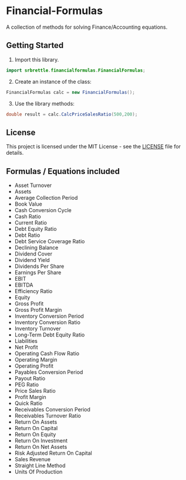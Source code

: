 # Financial-Formulas

A collection of methods for solving Finance/Accounting equations.

## Getting Started

1. Import this library.
```java
import srbrettle.financialformulas.FinancialFormulas;
```
2. Create an instance of the class: 
```java
FinancialFormulas calc = new FinancialFormulas();
```
3. Use the library methods:
```java
double result = calc.CalcPriceSalesRatio(500,200);
```

## License

This project is licensed under the MIT License - see the [LICENSE](/LICENSE) file for details.

## Formulas / Equations included

* Asset Turnover
* Assets
* Average Collection Period
* Book Value
* Cash Conversion Cycle
* Cash Ratio
* Current Ratio
* Debt Equity Ratio
* Debt Ratio
* Debt Service Coverage Ratio
* Declining Balance
* Dividend Cover
* Dividend Yield
* Dividends Per Share
* Earnings Per Share
* EBIT
* EBITDA
* Efficiency Ratio
* Equity
* Gross Profit
* Gross Profit Margin
* Inventory Conversion Period
* Inventory Conversion Ratio
* Inventory Turnover
* Long-Term Debt Equity Ratio
* Liabilities
* Net Profit
* Operating Cash Flow Ratio
* Operating Margin
* Operating Profit
* Payables Conversion Period
* Payout Ratio
* PEG Ratio
* Price Sales Ratio
* Profit Margin
* Quick Ratio
* Receivables Conversion Period
* Receivables Turnover Ratio
* Return On Assets
* Return On Capital
* Return On Equity
* Return On Investment
* Return On Net Assets
* Risk Adjusted Return On Capital
* Sales Revenue
* Straight Line Method
* Units Of Production
